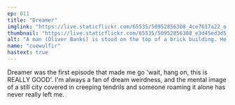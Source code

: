 ```yaml
---
ep: 011
title: "Dreamer"
imglink: "https://live.staticflickr.com/65535/50952856308_4ce7617a22_o.jpg"
thumbnail: "https://live.staticflickr.com/65535/50952856308_e3d45ed3d5_q.jpg"
alt: "A man (Oliver Banks) is stood on the top of a brick building. He is surrounded by darkness and illuminated from behind by a bright light. Tendrils creep up the side of the building, stretching towards him The drawing is done in black charcoal, and there is a hint of red on the tendrils. "
name: "cuewulfir"
hastext: true
---
```

Dreamer was the first episode that made me go 'wait, hang on, this is REALLY GOOD'. I'm always a fan of dream weirdness, and the mental image of a still city covered in creeping tendrils and someone roaming it alone has never really left me.